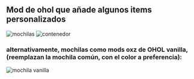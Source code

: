 ## Mod de ohol que añade algunos items personalizados

![mochilas](https://i.ibb.co/K61QZCg/screen00025.png)
![contenedor](https://i.ibb.co/tLF98Nf/screen00027.png)

### alternativamente, mochilas como mods oxz de OHOL vanilla, (reemplazan la mochila común, con el color a preferencia):
![mochila vanilla](https://i.ibb.co/7gdC9TL/screen00007.png)

